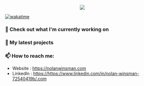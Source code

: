 <p align="center"><a href="https://github.com/anuraghazra/github-readme-stats">
  <img align="center" src="https://github-readme-stats.vercel.app/api?username=nolanwinsman&show_icons=true&theme=tokyonight" />
</a></p>

[![wakatime](https://wakatime.com/badge/user/c1e9acdf-c5d7-4b21-8793-88704324942d.svg)](https://wakatime.com/@c1e9acdf-c5d7-4b21-8793-88704324942d)

### 👷 Check out what I'm currently working on

### 🌱 My latest projects

### 📫 How to reach me:
  - Website   : <https://nolanwinsman.com>
  - LinkedIn : <https://https://www.linkedin.com/in/nolan-winsman-72540419b/.com>
